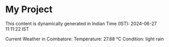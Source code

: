 # My Project

This content is dynamically generated in Indian Time (IST): 2024-06-27 11:11:22 IST


Current Weather in Coimbatore:
Temperature: 27.88 °C
Condition: light rain

